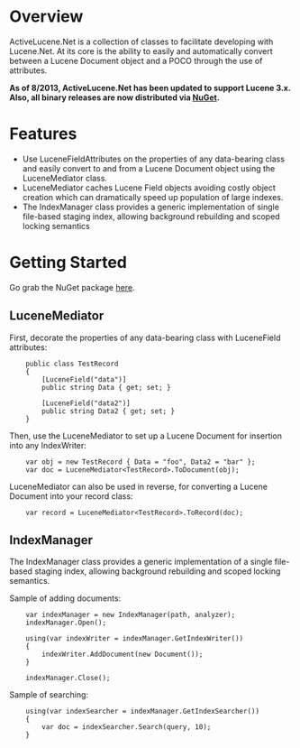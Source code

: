 # Overview #

ActiveLucene.Net is a collection of classes to facilitate developing with Lucene.Net. At its core is the ability to easily and automatically convert between a Lucene Document object and a POCO through the use of attributes.

**As of 8/2013, ActiveLucene.Net has been updated to support Lucene 3.x.  Also, all binary releases are now distributed via [NuGet](https://www.nuget.org/packages/ActiveLucene.Net/).**

# Features #

  * Use LuceneFieldAttributes on the properties of any data-bearing class and easily convert to and from a Lucene Document object using the LuceneMediator class.
  * LuceneMediator caches Lucene Field objects avoiding costly object creation which can dramatically speed up population of large indexes.
  * The IndexManager class provides a generic implementation of single file-based staging index, allowing background rebuilding and scoped locking semantics

# Getting Started #

Go grab the NuGet package [here](https://www.nuget.org/packages/ActiveLucene.Net/).

## LuceneMediator ##

First, decorate the properties of any data-bearing class with LuceneField attributes:

```
    public class TestRecord
    {
        [LuceneField("data")]
        public string Data { get; set; }

        [LuceneField("data2")]
        public string Data2 { get; set; }
    }
```

Then, use the LuceneMediator to set up a Lucene Document for insertion into any IndexWriter:

```
    var obj = new TestRecord { Data = "foo", Data2 = "bar" };
    var doc = LuceneMediator<TestRecord>.ToDocument(obj);
```

LuceneMediator can also be used in reverse, for converting a Lucene Document into your record class:

```
    var record = LuceneMediator<TestRecord>.ToRecord(doc);
```

## IndexManager ##

The IndexManager class provides a generic implementation of a single file-based staging index, allowing background rebuilding and scoped locking semantics.

Sample of adding documents:

```
    var indexManager = new IndexManager(path, analyzer);
    indexManager.Open();

    using(var indexWriter = indexManager.GetIndexWriter())
    {
        indexWriter.AddDocument(new Document());
    }

    indexManager.Close();
```

Sample of searching:

```
    using(var indexSearcher = indexManager.GetIndexSearcher())
    {
        var doc = indexSearcher.Search(query, 10);
    }
```